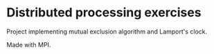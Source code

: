 # Distributed processing exercises

Project implementing mutual exclusion algorithm and Lamport's clock. 

Made with MPI. 